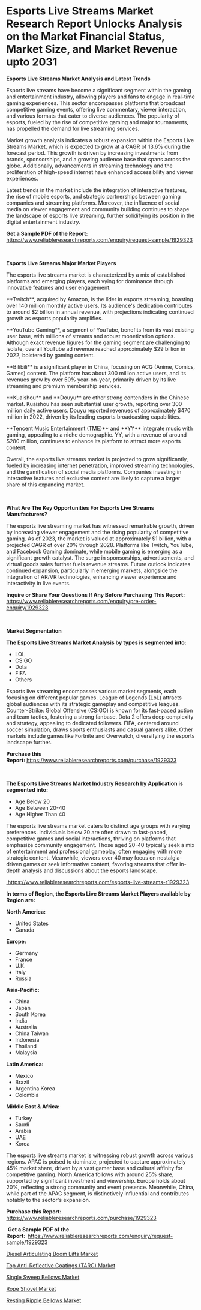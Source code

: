 <p><h1>Esports Live Streams Market Research Report Unlocks Analysis on the Market Financial Status, Market Size, and Market Revenue upto 2031</h1></p><p><strong>Esports Live Streams Market Analysis and Latest Trends</strong></p>
<p><p>Esports live streams have become a significant segment within the gaming and entertainment industry, allowing players and fans to engage in real-time gaming experiences. This sector encompasses platforms that broadcast competitive gaming events, offering live commentary, viewer interaction, and various formats that cater to diverse audiences. The popularity of esports, fueled by the rise of competitive gaming and major tournaments, has propelled the demand for live streaming services.</p><p>Market growth analysis indicates a robust expansion within the Esports Live Streams Market, which is expected to grow at a CAGR of 13.6% during the forecast period. This growth is driven by increasing investments from brands, sponsorships, and a growing audience base that spans across the globe. Additionally, advancements in streaming technology and the proliferation of high-speed internet have enhanced accessibility and viewer experiences.</p><p>Latest trends in the market include the integration of interactive features, the rise of mobile esports, and strategic partnerships between gaming companies and streaming platforms. Moreover, the influence of social media on viewer engagement and community building continues to shape the landscape of esports live streaming, further solidifying its position in the digital entertainment industry.</p></p>
<p><strong>Get a Sample PDF of the Report:&nbsp;</strong> <a href="https://www.reliableresearchreports.com/enquiry/request-sample/1929323?utm_campaign=34&utm_medium=2&utm_source=Github&utm_content=ia&utm_term=25102024&utm_id=esports-live-streams">https://www.reliableresearchreports.com/enquiry/request-sample/1929323</a></p>
<p>&nbsp;</p>
<p><strong>Esports Live Streams Major Market Players</strong></p>
<p><p>The esports live streams market is characterized by a mix of established platforms and emerging players, each vying for dominance through innovative features and user engagement. </p><p>**Twitch**, acquired by Amazon, is the líder in esports streaming, boasting over 140 million monthly active users. Its audience's dedication contributes to around $2 billion in annual revenue, with projections indicating continued growth as esports popularity amplifies.</p><p>**YouTube Gaming**, a segment of YouTube, benefits from its vast existing user base, with millions of streams and robust monetization options. Although exact revenue figures for the gaming segment are challenging to isolate, overall YouTube ad revenue reached approximately $29 billion in 2022, bolstered by gaming content.</p><p>**Bilibili** is a significant player in China, focusing on ACG (Anime, Comics, Games) content. The platform has about 300 million active users, and its revenues grew by over 50% year-on-year, primarily driven by its live streaming and premium membership services.</p><p>**Kuaishou** and **Douyu** are other strong contenders in the Chinese market. Kuaishou has seen substantial user growth, reporting over 300 million daily active users. Douyu reported revenues of approximately $470 million in 2022, driven by its leading esports broadcasting capabilities. </p><p>**Tencent Music Entertainment (TME)** and **YY** integrate music with gaming, appealing to a niche demographic. YY, with a revenue of around $280 million, continues to enhance its platform to attract more esports content.</p><p>Overall, the esports live streams market is projected to grow significantly, fueled by increasing internet penetration, improved streaming technologies, and the gamification of social media platforms. Companies investing in interactive features and exclusive content are likely to capture a larger share of this expanding market.</p></p>
<p>&nbsp;</p>
<p><strong>What Are The Key Opportunities For Esports Live Streams Manufacturers?</strong></p>
<p><p>The esports live streaming market has witnessed remarkable growth, driven by increasing viewer engagement and the rising popularity of competitive gaming. As of 2023, the market is valued at approximately $1 billion, with a projected CAGR of over 20% through 2028. Platforms like Twitch, YouTube, and Facebook Gaming dominate, while mobile gaming is emerging as a significant growth catalyst. The surge in sponsorships, advertisements, and virtual goods sales further fuels revenue streams. Future outlook indicates continued expansion, particularly in emerging markets, alongside the integration of AR/VR technologies, enhancing viewer experience and interactivity in live events.</p></p>
<p><strong>Inquire or Share Your Questions If Any Before Purchasing This Report:</strong> <a href="https://www.reliableresearchreports.com/enquiry/pre-order-enquiry/1929323?utm_campaign=34&utm_medium=2&utm_source=Github&utm_content=ia&utm_term=25102024&utm_id=esports-live-streams">https://www.reliableresearchreports.com/enquiry/pre-order-enquiry/1929323</a></p>
<p>&nbsp;</p>
<p><strong>Market Segmentation</strong></p>
<p><strong>The Esports Live Streams Market Analysis by types is segmented into:</strong></p>
<p><ul><li>LOL</li><li>CS:GO</li><li>Dota</li><li>FIFA</li><li>Others</li></ul></p>
<p><p>Esports live streaming encompasses various market segments, each focusing on different popular games. League of Legends (LoL) attracts global audiences with its strategic gameplay and competitive leagues. Counter-Strike: Global Offensive (CS:GO) is known for its fast-paced action and team tactics, fostering a strong fanbase. Dota 2 offers deep complexity and strategy, appealing to dedicated followers. FIFA, centered around soccer simulation, draws sports enthusiasts and casual gamers alike. Other markets include games like Fortnite and Overwatch, diversifying the esports landscape further.</p></p>
<p><strong>Purchase this Report:&nbsp;</strong><a href="https://www.reliableresearchreports.com/purchase/1929323?utm_campaign=34&utm_medium=2&utm_source=Github&utm_content=ia&utm_term=25102024&utm_id=esports-live-streams">https://www.reliableresearchreports.com/purchase/1929323</a></p>
<p>&nbsp;</p>
<p><strong>The Esports Live Streams Market Industry Research by Application is segmented into:</strong></p>
<p><ul><li>Age Below 20</li><li>Age Between 20-40</li><li>Age Higher Than 40</li></ul></p>
<p><p>The esports live streams market caters to distinct age groups with varying preferences. Individuals below 20 are often drawn to fast-paced, competitive games and social interactions, thriving on platforms that emphasize community engagement. Those aged 20-40 typically seek a mix of entertainment and professional gameplay, often engaging with more strategic content. Meanwhile, viewers over 40 may focus on nostalgia-driven games or seek informative content, favoring streams that offer in-depth analysis and discussions about the esports landscape.</p></p>
<p><a href="https://www.reliableresearchreports.com/esports-live-streams-r1929323?utm_campaign=34&utm_medium=2&utm_source=Github&utm_content=ia&utm_term=25102024&utm_id=esports-live-streams">&nbsp;https://www.reliableresearchreports.com/esports-live-streams-r1929323</a></p>
<p><strong>In terms of Region, the Esports Live Streams Market Players available by Region are:</strong></p>
<p>
    <p> <strong> North America: </strong>
        <ul>
            <li>United States</li>
            <li>Canada</li>
        </ul>
        </p> 
    <p> <strong> Europe: </strong>
        <ul>
            <li>Germany</li>
            <li>France</li>
            <li>U.K.</li>
            <li>Italy</li>
            <li>Russia</li>
        </ul>
        </p> 
    <p> <strong> Asia-Pacific: </strong>
        <ul>
            <li>China</li>
            <li>Japan</li>
            <li>South Korea</li>
            <li>India</li>
            <li>Australia</li>
            <li>China Taiwan</li>
            <li>Indonesia</li>
            <li>Thailand</li>
            <li>Malaysia</li>
        </ul>
        </p> 
    <p> <strong> Latin America: </strong>
        <ul>
            <li>Mexico</li>
            <li>Brazil</li>
            <li>Argentina Korea</li>
            <li>Colombia</li>
        </ul>
        </p> 
    <p> <strong> Middle East & Africa: </strong>
        <ul>
            <li>Turkey</li>
            <li>Saudi</li>
            <li>Arabia</li>
            <li>UAE</li>
            <li>Korea</li>
        </ul>
    </p>
    </p>
<p><p>The esports live streams market is witnessing robust growth across various regions. APAC is poised to dominate, projected to capture approximately 45% market share, driven by a vast gamer base and cultural affinity for competitive gaming. North America follows with around 25% share, supported by significant investment and viewership. Europe holds about 20%, reflecting a strong community and event presence. Meanwhile, China, while part of the APAC segment, is distinctively influential and contributes notably to the sector's expansion.</p></p>
<p><strong>Purchase this Report: </strong><a href="https://www.reliableresearchreports.com/purchase/1929323?utm_campaign=34&utm_medium=2&utm_source=Github&utm_content=ia&utm_term=25102024&utm_id=esports-live-streams">https://www.reliableresearchreports.com/purchase/1929323</a></p>
<p>&nbsp;<strong>Get a Sample PDF of the Report:&nbsp;&nbsp;</strong><a href="https://www.reliableresearchreports.com/enquiry/request-sample/1929323?utm_campaign=34&utm_medium=2&utm_source=Github&utm_content=ia&utm_term=25102024&utm_id=esports-live-streams">https://www.reliableresearchreports.com/enquiry/request-sample/1929323</a></p>
<p><strong></strong></p>
<p><p><a href="https://www.linkedin.com/pulse/strategic-insights-global-diesel-articulating-boom-f32mc?utm_campaign=34&utm_medium=2&utm_source=Github&utm_content=ia&utm_term=25102024&utm_id=esports-live-streams">Diesel Articulating Boom Lifts Market</a></p><p><a href="https://www.linkedin.com/pulse/top-anti-reflective-coatings-tarc-market-share-size-trends-industry-w4bmc?utm_campaign=34&utm_medium=2&utm_source=Github&utm_content=ia&utm_term=25102024&utm_id=esports-live-streams">Top Anti-Reflective Coatings (TARC) Market</a></p><p><a href="https://github.com/avilarotedlowkog/Market-Research-Report-List-1/blob/main/single-sweep-bellows-market.md?utm_campaign=34&utm_medium=2&utm_source=Github&utm_content=ia&utm_term=25102024&utm_id=esports-live-streams">Single Sweep Bellows Market</a></p><p><a href="https://issuu.com/reportprime-2/docs/rope-shovel-market-size-2030.pptx_8f583f12fa9980?utm_campaign=34&utm_medium=2&utm_source=Github&utm_content=ia&utm_term=25102024&utm_id=esports-live-streams">Rope Shovel Market</a></p><p><a href="https://github.com/fannklhimesu/Market-Research-Report-List-1/blob/main/resting-ripple-bellows-market.md?utm_campaign=34&utm_medium=2&utm_source=Github&utm_content=ia&utm_term=25102024&utm_id=esports-live-streams">Resting Ripple Bellows Market</a></p></p>